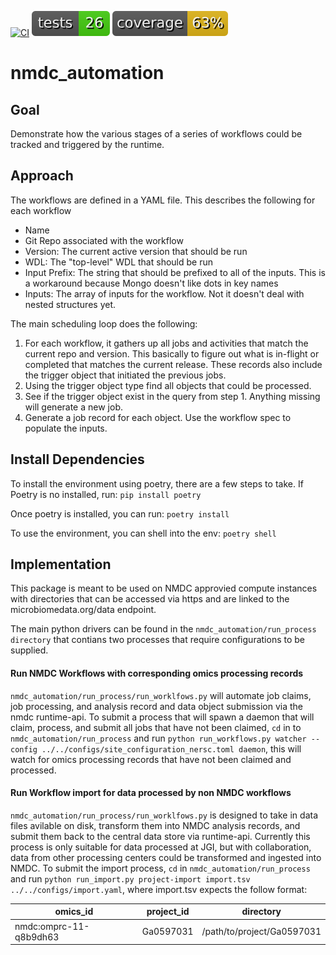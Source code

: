 [![CI](https://github.com/microbiomedata/nmdc_automation/actions/workflows/blt.yml/badge.svg)](https://github.com/microbiomedata/nmdc_automation/actions/workflows/blt.yml)
![Tests](./badges/tests.svg)
![Coverage](./badges/coverage.svg)

<!-- Pytest Coverage Comment:Begin -->
<!-- Pytest Coverage Comment:End -->

# nmdc_automation

## Goal

Demonstrate how the various stages of a series of workflows could
be tracked and triggered by the runtime.

## Approach

The workflows are defined in a YAML file.  This describes the
following for each workflow

* Name
* Git Repo associated with the workflow
* Version: The current active version that should be run
* WDL: The "top-level" WDL that should be run
* Input Prefix: The string that should be prefixed to all of the inputs.
                This is a workaround because Mongo doesn't like dots in key names
* Inputs: The array of inputs for the workflow.  Not it doesn't deal with nested structures yet.

The main scheduling loop does the following:

1. For each workflow, it gathers up all jobs and activities that match the current
   repo and version.  This basically to figure out what is in-flight or completed that
   matches the current release.  These records also include the trigger object that
   initiated the previous jobs.
2. Using the trigger object type find all objects that could be processed.
3. See if the trigger object exist in the query from step 1.  Anything missing will 
   generate a new job.
4. Generate a job record for each object.  Use the workflow spec to populate the inputs.

## Install Dependencies
To install the environment using poetry, there are a few steps to take. 
If Poetry is no installed, run:
`pip install poetry`

Once poetry is installed, you can run:
`poetry install` 

To use the environment, you can shell into the env:
`poetry shell`


## Implementation
This package is meant to be used on NMDC approvied compute instances with directories that can be accessed via https and are linked to the microbiomedata.org/data endpoint.

The main python drivers can be found in the `nmdc_automation/run_process directory` that contians two processes that require configurations to be supplied. 
 
#### Run NMDC Workflows with corresponding omics processing records
`nmdc_automation/run_process/run_worklfows.py` will automate job claims, job processing, and analysis record and data object submission via the nmdc runtime-api.
To submit a process that will spawn a daemon that will claim, process, and submit all jobs that have not been claimed, `cd` in to `nmdc_automation/run_process`
and run `python run_workflows.py watcher --config ../../configs/site_configuration_nersc.toml daemon`, this will watch for omics processing records that have not been claimed and processed. 

#### Run Workflow import for data processed by non NMDC workflows
`nmdc_automation/run_process/run_worklfows.py` is designed to take in data files avilable on disk, transform them into NMDC analysis records, and submit them back to the central data store via runtime-api. Currently this process is only suitable for data processed at JGI, but with collaboration, data from other processing centers could be transformed and ingested into NMDC. 
To submit the import process, `cd` in `nmdc_automation/run_process` and run `python run_import.py project-import import.tsv ../../configs/import.yaml`, where import.tsv expects the follow format:


| omics_id | project_id | directory |
|----------|------------|-----------|
|nmdc:omprc-11-q8b9dh63 | Ga0597031  | /path/to/project/Ga0597031 |


